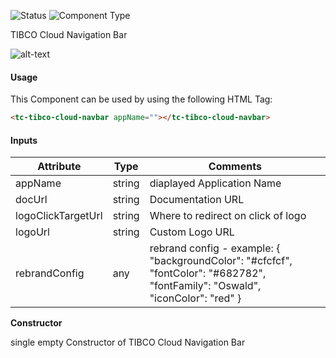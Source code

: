 
![Status][auto] ![Component Type][minor] <!--Component Meta {"created_by":"Auto", "reviewed_by":"Auto", "last_modified_by":"Auto", "comment":"none"} Component Meta -->


<p>TIBCO Cloud Navigation Bar</p>

<p><img src="../Navigation-Bar.png" alt="alt-text" class="img-responsive" title="Image"></p>



#### Usage


This Component can be used by using the following HTML Tag:

```html
<tc-tibco-cloud-navbar appName=""></tc-tibco-cloud-navbar>
```

#### Inputs

Attribute | Type | Comments
--- | --- | ---
appName | string | diaplayed Application Name
docUrl | string | Documentation URL
logoClickTargetUrl | string | Where to redirect on click of logo
logoUrl | string | Custom Logo URL
rebrandConfig | any | rebrand config - example: { &quot;backgroundColor&quot;: &quot;#cfcfcf&quot;, &quot;fontColor&quot;: &quot;#682782&quot;, &quot;fontFamily&quot;: &quot;Oswald&quot;, &quot;iconColor&quot;: &quot;red&quot; }


<b>Constructor</b>


<p>single empty Constructor of TIBCO Cloud Navigation Bar</p>




[auto]: https://img.shields.io/badge/Status-auto%20generated-lightgrey.svg?style=flat "auto generated"

[manually]: https://img.shields.io/badge/Status-manually%20created-yellow.svg?style=flat "manually created"

[draft]: https://img.shields.io/badge/Status-draft-red.svg?style=flat "draft"

[review]: https://img.shields.io/badge/Status-need%20review-yellowgreen.svg?style=flat "need review"

[review done]: https://img.shields.io/badge/Status-review%20done-green.svg?style=flat "review done"

[finalized]: https://img.shields.io/badge/Status-finalized-brightgreen.svg?style=flat "finalized"

[top]: https://img.shields.io/badge/Component%20Type-Top-blue.svg?style=flat "top Component"

[major]: https://img.shields.io/badge/Component%20Type-major%20Component-blue.svg?style=flat "major Component"

[minor]: https://img.shields.io/badge/Component%20Type-minor%20Component-blue.svg?style=flat "minor Component"



